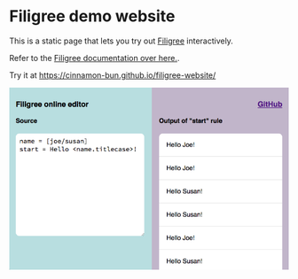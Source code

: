 # Filigree demo website

This is a static page that lets you try out [Filigree](https://github.com/cinnamon-bun/filigree) interactively.

Refer to the [Filigree documentation over here.](https://github.com/cinnamon-bun/filigree#simple-input-grammar).

Try it at https://cinnamon-bun.github.io/filigree-website/

![](screenshot2.png)
